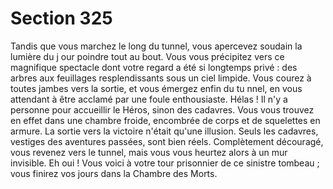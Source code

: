 # Section 325

Tandis que vous marchez le long du tunnel, vous apercevez soudain la lumière du j our
poindre tout au bout. Vous vous précipitez vers ce magnifique spectacle dont votre regard
a été si longtemps privé  : des arbres aux feuillages resplendissants sous un ciel limpide.
Vous courez à toutes jambes vers la sortie, et vous émergez enfin du tu nnel, en vous
attendant à être acclamé par une foule enthousiaste. Hélas  ! Il n'y a personne pour
accueillir le Héros, sinon des cadavres. Vous vous trouvez en effet dans une chambre
froide, encombrée de corps et de squelettes en armure. La sortie vers la victoire n'était
qu'une illusion. Seuls les cadavres, vestiges des aventures  passées, sont bien réels.
Complètement découragé, vous revenez vers le tunnel, mais vous vous heurtez alors à un
mur invisible. Eh oui  ! Vous voici à votre tour prisonnier de ce sinistre tombeau  ; vous
finirez vos jours dans la Chambre des Morts.